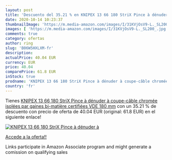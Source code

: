 ```yaml
---
layout: post
title: 'Descuento del 35.21 % en KNIPEX 13 66 180 StriX Pince à dénuder à'
date: 2020-10-14 10:23:37
thumbnailImage: 'https://m.media-amazon.com/images/I/31KVjOsV9-L._SL200_.jpg'
images: [ 'https://m.media-amazon.com/images/I/31KVjOsV9-L._SL200_.jpg' ]
comments: true
category: ofertas
author: ring
slug: 'B06W5HXLXM-fr'
description:
actualPrice: 40.04 EUR
currency: EUR
price: 40.04
comparePrice: 61.8 EUR
inStock: true
prodname: 'KNIPEX 13 66 180 StriX Pince à dénuder à coupe-câble chromée isolées par gaines bi-matière  certifiées VDE 180 mm'
country: 'fr'
---
```


Tienes [KNIPEX 13 66 180 StriX Pince à dénuder à coupe-câble chromée isolées par gaines bi-matière  certifiées VDE 180 mm](https://www.amazon.fr/dp/B06W5HXLXM/?tag=tolees0d-21) con un 35.21 % de descuento con precio de oferta de 40.04 EUR (original: 61.8 EUR) en el siguiente enlace!

[![KNIPEX 13 66 180 StriX Pince à dénuder à](https://m.media-amazon.com/images/I/31KVjOsV9-L._SL200_.jpg)](https://www.amazon.fr/dp/B06W5HXLXM/?tag=tolees0d-21)

[Accede a la oferta!!](https://www.amazon.fr/dp/B06W5HXLXM/?tag=tolees0d-21)

Links participate in Amazon Associate program and might generate a comission on qualifying sales



